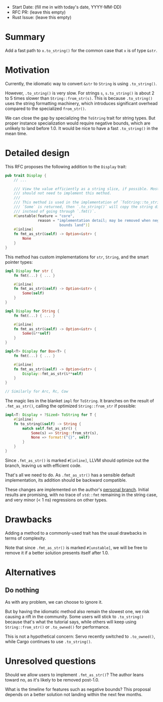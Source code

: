 - Start Date: (fill me in with today's date, YYYY-MM-DD)
- RFC PR: (leave this empty)
- Rust Issue: (leave this empty)

# Summary

Add a fast path to `x.to_string()` for the common case that `x` is of type `&str`.

# Motivation

Currently, the idiomatic way to convert `&str` to `String` is using `.to_string()`.

However, `.to_string()` is very slow. For strings `s`, `s.to_string()` is about 2 to 5 times slower than `String::from_str(s)`. This is because `.to_string()` uses the string formatting machinery, which introduces significant overhead compared to the specialized `from_str()`.

We can close the gap by specializing the `ToString` trait for string types. But proper instance specialization would require negative bounds, which are unlikely to land before 1.0. It would be nice to have a fast `.to_string()` in the mean time.

# Detailed design

This RFC proposes the following addition to the `Display` trait:

```rust
pub trait Display {
    // ...

    /// View the value efficiently as a string slice, if possible. Most types
    /// should not need to implement this method.
    ///
    /// This method is used in the implementation of `ToString::to_string()`. If
    /// `Some` is returned, then `.to_string()` will copy the string directly
    /// instead of going through `.fmt()`.
    #[unstable(feature = "core",
               reason = "implementation detail; may be removed when negative
                         bounds land")]
    #[inline]
    fn fmt_as_str(&self) -> Option<&str> {
        None
    }
}
```

This method has custom implementations for `str`, `String`, and the smart pointer types:

```rust
impl Display for str {
    fn fmt(...) { ... }

    #[inline]
    fn fmt_as_str(&self) -> Option<&str> {
        Some(self)
    }
}

impl Display for String {
    fn fmt(...) { ... }

    #[inline]
    fn fmt_as_str(&self) -> Option<&str> {
        Some(&**self)
    }
}

impl<T> Display for Box<T> {
    fn fmt(...) { ... }

    #[inline]
    fn fmt_as_str(&self) -> Option<&str> {
        Display::fmt_as_str(&**self)
    }
}

// Similarly for Arc, Rc, Cow
```

The magic lies in the blanket `impl` for `ToString`. It branches on the result of `.fmt_as_str()`, calling the optimized `String::from_str` if possible:

```rust
impl<T: Display + ?Sized> ToString for T {
    #[inline]
    fn to_string(&self) -> String {
        match self.fmt_as_str() {
            Some(s) => String::from_str(s),
            None => format!("{}", self)
        }
    }
}
```

Since `.fmt_as_str()` is marked `#[inline]`, LLVM should optimize out the branch, leaving us with efficient code.

That's all we need to do. As `.fmt_as_str()` has a sensible default implementation, its addition should be backward compatible.

These changes are implemented on the author's [personal branch][codez]. Initial results are promising, with no trace of `std::fmt` remaining in the string case, and very minor (< 1 ns) regressions on other types.

[codez]: https://github.com/lfairy/rust/tree/faster-to-string

# Drawbacks

Adding a method to a commonly-used trait has the usual drawbacks in terms of complexity.

Note that since `.fmt_as_str()` is marked `#[unstable]`, we will be free to remove it if a better solution presents itself after 1.0.

# Alternatives

## Do nothing

As with any problem, we can choose to ignore it.

But by having the idiomatic method also remain the slowest one, we risk causing a rift in the community. Some users will stick to `.to_string()` because that's what the tutorial says, while others will keep using `String::from_str()` or `.to_owned()` for performance.

This is not a hypothetical concern: Servo recently switched to `.to_owned()`, while Cargo continues to use `.to_string()`.

# Unresolved questions

Should we allow users to implement `.fmt_as_str()`? The author leans toward no, as it's likely to be removed post-1.0.

What is the timeline for features such as negative bounds? This proposal depends on a better solution not landing within the next few months.
